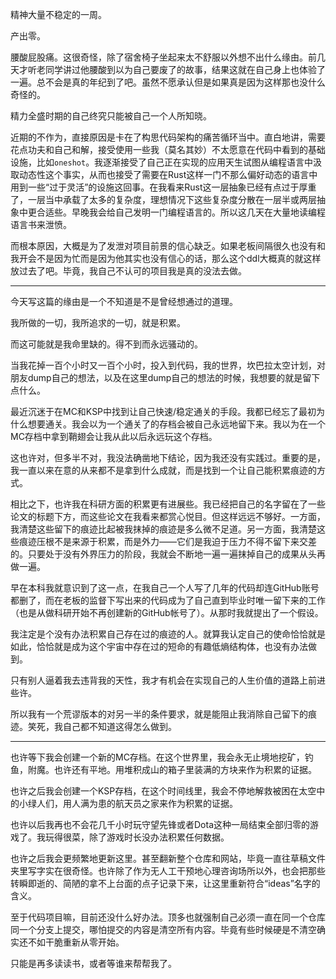 ---
---

<!-- more -->

精神大量不稳定的一周。

产出零。

腰酸屁股痛。这很奇怪，除了宿舍椅子坐起来太不舒服以外想不出什么缘由。前几天才听老同学讲过他腰酸到以为自己要废了的故事，结果这就在自己身上也体验了一遍。总不会是真的年纪到了吧。虽然不愿承认但是如果真是因为这样那也没什么奇怪的。

精力全盛时期的自己终究只能被自己一个人所知晓。

近期的不作为，直接原因是卡在了构思代码架构的痛苦循环当中。直白地讲，需要花点功夫和自己和解，接受使用一些我（莫名其妙）不太愿意在代码中看到的基础设施，比如`oneshot`。我逐渐接受了自己正在实现的应用天生试图从编程语言中汲取动态性这个事实，从而也接受了需要在Rust这样一门不那么偏好动态的语言中用到一些“过于灵活”的设施这回事。在我看来Rust这一层抽象已经有点过于厚重了，一层当中承载了太多的复杂度，理想情况下这些复杂度分散在一层半或两层抽象中更合适些。早晚我会给自己发明一门编程语言的。所以这几天在大量地读编程语言书来泄愤。

而根本原因，大概是为了发泄对项目前景的信心缺乏。如果老板间隔很久也没有和我开会不是因为忙而是因为他其实也没有信心的话，那么这个ddl大概真的就这样放过去了吧。毕竟，我自己不认可的项目我是真的没法去做。

----

今天写这篇的缘由是一个不知道是不是曾经想通过的道理。

我所做的一切，我所追求的一切，就是积累。

而这可能就是我命里缺的。得不到而永远骚动的。

当我花掉一百个小时又一百个小时，投入到代码，我的世界，坎巴拉太空计划，对朋友dump自己的想法，以及在这里dump自己的想法的时候，我想要的就是留下点什么。

最近沉迷于在MC和KSP中找到让自己快速/稳定通关的手段。我都已经忘了最初为什么想要通关。我会以为一个通关了的存档会被自己永远地留下来。我以为在一个MC存档中拿到鞘翅会让我从此以后永远玩这个存档。

这也许对，但多半不对，我没法确凿地下结论，因为我还没有实践过。重要的是，我一直以来在意的从来都不是拿到什么成就，而是找到一个让自己能积累痕迹的方式。

相比之下，也许我在科研方面的积累更有进展些。我已经把自己的名字留在了一些论文的标题下方，而这些论文在我看来都赏心悦目。但这样远远不够好。一方面，我清楚这些留下的痕迹比起被我抹掉的痕迹是多么微不足道。另一方面，我清楚这些痕迹压根不是来源于积累，而是外力——它们是我迫于压力不得不留下来交差的。只要处于没有外界压力的阶段，我就会不断地一遍一遍抹掉自己的成果从头再做一遍。

早在本科我就意识到了这一点，在我自己一个人写了几年的代码却连GitHub账号都删了，而在老板的监督下写出来的代码成为了自己直到毕业时唯一留下来的工作（也是从做科研开始不再创建新的GitHub帐号了）。从那时我就提出了一个假设。

我注定是个没有办法积累自己存在过的痕迹的人。就算我认定自己的使命恰恰就是如此，恰恰就是成为这个宇宙中存在过的短命的有趣低熵结构体，也没有办法做到。

只有别人逼着我去违背我的天性，我才有机会在实现自己的人生价值的道路上前进些许。

所以我有一个荒谬版本的对另一半的条件要求，就是能阻止我消除自己留下的痕迹。笑死，我自己都不知道这得怎么做到。

----

也许等下我会创建一个新的MC存档。在这个世界里，我会永无止境地挖矿，钓鱼，附魔。也许还有平地。用堆积成山的箱子里装满的方块来作为积累的证据。

也许之后我会创建一个KSP存档，在这个时间线里，我会不停地解救被困在太空中的小绿人们，用人满为患的航天员之家来作为积累的证据。

也许以后我再也不会花几千小时玩守望先锋或者Dota这种一局结束全部归零的游戏了。我玩得很菜，除了游戏时长没办法积累任何数据。

也许之后我会更频繁地更新这里。甚至翻新整个仓库和网站，毕竟一直往草稿文件夹里写字实在很奇怪。也许除了作为无人工干预地心理咨询场所以外，也会把那些转瞬即逝的、简陋的拿不上台面的点子记录下来，让这里重新符合“ideas”名字的含义。

至于代码项目嘛，目前还没什么好办法。顶多也就强制自己必须一直在同一个仓库同一个分支上提交，哪怕提交的内容是清空所有内容。毕竟有些时候硬是不清空确实还不如干脆重新从零开始。

只能是再多读读书，或者等谁来帮帮我了。